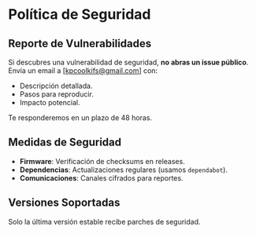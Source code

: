 # Política de Seguridad

## Reporte de Vulnerabilidades
Si descubres una vulnerabilidad de seguridad, **no abras un issue público**. Envía un email a [kpcoolkifs@gmail.com] con:
- Descripción detallada.
- Pasos para reproducir.
- Impacto potencial.

Te responderemos en un plazo de 48 horas.

## Medidas de Seguridad
- **Firmware**: Verificación de checksums en releases.
- **Dependencias**: Actualizaciones regulares (usamos `dependabot`).
- **Comunicaciones**: Canales cifrados para reportes.

## Versiones Soportadas
Solo la última versión estable recibe parches de seguridad.
